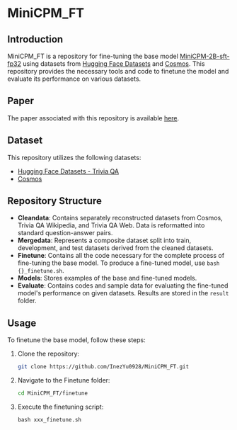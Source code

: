 # MiniCPM_FT

## Introduction

MiniCPM_FT is a repository for fine-tuning the base model [MiniCPM-2B-sft-fp32](https://huggingface.co/openbmb/MiniCPM-2B-sft-fp32) using datasets from [Hugging Face Datasets](https://huggingface.co/datasets/mandarjoshi/trivia_qa) and [Cosmos](https://wilburone.github.io/cosmos/). This repository provides the necessary tools and code to finetune the model and evaluate its performance on various datasets.

## Paper

The paper associated with this repository is available [here](待补充).

## Dataset

This repository utilizes the following datasets:
- [Hugging Face Datasets - Trivia QA](https://huggingface.co/datasets/mandarjoshi/trivia_qa)
- [Cosmos](https://wilburone.github.io/cosmos/)

## Repository Structure

- **Cleandata**: Contains separately reconstructed datasets from Cosmos, Trivia QA Wikipedia, and Trivia QA Web. Data is reformatted into standard question-answer pairs.
- **Mergedata**: Represents a composite dataset split into train, development, and test datasets derived from the cleaned datasets.
- **Finetune**: Contains all the code necessary for the complete process of fine-tuning the base model. To produce a fine-tuned model, use `bash {}_finetune.sh`.
- **Models**: Stores examples of the base and fine-tuned models.
- **Evaluate**: Contains codes and sample data for evaluating the fine-tuned model's performance on given datasets. Results are stored in the `result` folder.

## Usage

To finetune the base model, follow these steps:

1. Clone the repository:
   ```bash
   git clone https://github.com/InezYu0928/MiniCPM_FT.git
   ```

2. Navigate to the Finetune folder:
   ```bash
   cd MiniCPM_FT/finetune
   ```
3. Execute the finetuning script:
   ```
   bash xxx_finetune.sh
   ```
